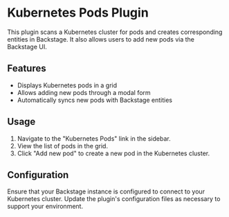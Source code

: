 # Kubernetes Pods Plugin

This plugin scans a Kubernetes cluster for pods and creates corresponding entities in Backstage. It also allows users to add new pods via the Backstage UI.

## Features

- Displays Kubernetes pods in a grid
- Allows adding new pods through a modal form
- Automatically syncs new pods with Backstage entities

## Usage

1. Navigate to the "Kubernetes Pods" link in the sidebar.
2. View the list of pods in the grid.
3. Click "Add new pod" to create a new pod in the Kubernetes cluster.

## Configuration

Ensure that your Backstage instance is configured to connect to your Kubernetes cluster. Update the plugin's configuration files as necessary to support your environment.
